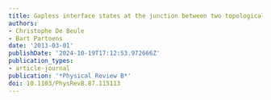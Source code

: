```yaml
---
title: Gapless interface states at the junction between two topological insulators
authors:
- Christophe De Beule
- Bart Partoens
date: '2013-03-01'
publishDate: '2024-10-19T17:12:53.972666Z'
publication_types:
- article-journal
publication: '*Physical Review B*'
doi: 10.1103/PhysRevB.87.115113
---
```

